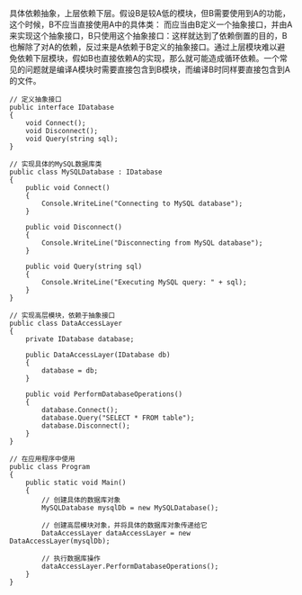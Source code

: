 具体依赖抽象，上层依赖下层。假设B是较A低的模块，但B需要使用到A的功能，这个时候，B不应当直接使用A中的具体类： 而应当由B定义一个抽象接口，并由A来实现这个抽象接口，B只使用这个抽象接口：这样就达到了依赖倒置的目的，B也解除了对A的依赖，反过来是A依赖于B定义的抽象接口。通过上层模块难以避免依赖下层模块，假如B也直接依赖A的实现，那么就可能造成循环依赖。一个常见的问题就是编译A模块时需要直接包含到B模块，而编译B时同样要直接包含到A的文件。
```
// 定义抽象接口
public interface IDatabase
{
    void Connect();
    void Disconnect();
    void Query(string sql);
}

// 实现具体的MySQL数据库类
public class MySQLDatabase : IDatabase
{
    public void Connect()
    {
        Console.WriteLine("Connecting to MySQL database");
    }

    public void Disconnect()
    {
        Console.WriteLine("Disconnecting from MySQL database");
    }

    public void Query(string sql)
    {
        Console.WriteLine("Executing MySQL query: " + sql);
    }
}

// 实现高层模块，依赖于抽象接口
public class DataAccessLayer
{
    private IDatabase database;

    public DataAccessLayer(IDatabase db)
    {
        database = db;
    }

    public void PerformDatabaseOperations()
    {
        database.Connect();
        database.Query("SELECT * FROM table");
        database.Disconnect();
    }
}

// 在应用程序中使用
public class Program
{
    public static void Main()
    {
        // 创建具体的数据库对象
        MySQLDatabase mysqlDb = new MySQLDatabase();

        // 创建高层模块对象，并将具体的数据库对象传递给它
        DataAccessLayer dataAccessLayer = new DataAccessLayer(mysqlDb);

        // 执行数据库操作
        dataAccessLayer.PerformDatabaseOperations();
    }
}
```
